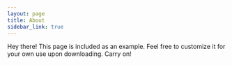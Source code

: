 ```yaml
---
layout: page
title: About
sidebar_link: true
---
```


<p class="message">
  Hey there! This page is included as an example. Feel free to customize it for your own use upon downloading. Carry on!
</p>
